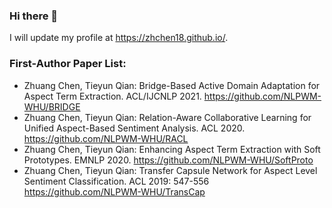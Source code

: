 ### Hi there 👋

I will update my profile at https://zhchen18.github.io/.

### First-Author Paper List:
* Zhuang Chen, Tieyun Qian: Bridge-Based Active Domain Adaptation for Aspect Term Extraction. ACL/IJCNLP 2021.
https://github.com/NLPWM-WHU/BRIDGE
* Zhuang Chen, Tieyun Qian: Relation-Aware Collaborative Learning for Unified Aspect-Based Sentiment Analysis. ACL 2020.
https://github.com/NLPWM-WHU/RACL
* Zhuang Chen, Tieyun Qian: Enhancing Aspect Term Extraction with Soft Prototypes. EMNLP 2020.
https://github.com/NLPWM-WHU/SoftProto
* Zhuang Chen, Tieyun Qian: Transfer Capsule Network for Aspect Level Sentiment Classification. ACL 2019: 547-556
https://github.com/NLPWM-WHU/TransCap







<!--
**zhchen18/zhchen18** is a ✨ _special_ ✨ repository because its `README.md` (this file) appears on your GitHub profile.

Here are some ideas to get you started:

- 🔭 I’m currently working on ...
- 🌱 I’m currently learning ...
- 👯 I’m looking to collaborate on ...
- 🤔 I’m looking for help with ...
- 💬 Ask me about ...
- 📫 How to reach me: ...
- 😄 Pronouns: ...
- ⚡ Fun fact: ...
-->
